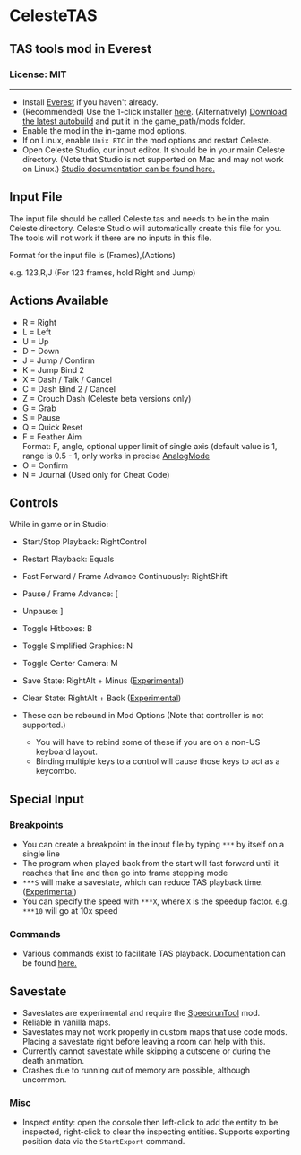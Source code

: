 # CelesteTAS

## TAS tools mod in Everest

### License: MIT

----

- Install [Everest](https://everestapi.github.io/) if you haven't already.
- (Recommended) Use the 1-click installer [here](https://gamebanana.com/tools/6715). (Alternatively) [Download the latest autobuild](https://0x0ade.ga/twoclick/?nightly.link/EverestAPI/CelesteTAS-EverestInterop/workflows/NetFramework.Legacy.CI/master/CelesteTAS.zip)
  and put it in the game_path/mods folder.
- Enable the mod in the in-game mod options.
- If on Linux, enable `Unix RTC` in the mod options and restart Celeste.
- Open Celeste Studio, our input editor. It should be in your main Celeste directory. (Note that Studio is not supported on Mac and may not work on
  Linux.) [Studio documentation can be found here.](https://github.com/EverestAPI/CelesteTAS-EverestInterop/blob/master/Docs/Studio.md)

## Input File

The input file should be called Celeste.tas and needs to be in the main Celeste directory. Celeste Studio will automatically create this file for you. The tools
will not work if there are no inputs in this file.

Format for the input file is (Frames),(Actions)

e.g. 123,R,J (For 123 frames, hold Right and Jump)

## Actions Available

- R = Right
- L = Left
- U = Up
- D = Down
- J = Jump / Confirm
- K = Jump Bind 2
- X = Dash / Talk / Cancel
- C = Dash Bind 2 / Cancel
- Z = Crouch Dash (Celeste beta versions only)
- G = Grab
- S = Pause
- Q = Quick Reset
- F = Feather Aim
<br>Format: F, angle, optional upper limit of single axis (default value is 1, range is 0.5 - 1, only works in precise [AnalogMode](Docs/Commands.md#analoguemode)
- O = Confirm
- N = Journal (Used only for Cheat Code)

## Controls

While in game or in Studio:

- Start/Stop Playback: RightControl
- Restart Playback: Equals
- Fast Forward / Frame Advance Continuously: RightShift
- Pause / Frame Advance: [
- Unpause: ]
- Toggle Hitboxes: B
- Toggle Simplified Graphics: N
- Toggle Center Camera: M
- Save State: RightAlt + Minus ([Experimental](#savestate))
- Clear State: RightAlt + Back ([Experimental](#savestate))

- These can be rebound in Mod Options (Note that controller is not supported.)
    - You will have to rebind some of these if you are on a non-US keyboard layout.
    - Binding multiple keys to a control will cause those keys to act as a keycombo.

## Special Input

### Breakpoints

- You can create a breakpoint in the input file by typing `***` by itself on a single line
- The program when played back from the start will fast forward until it reaches that line and then go into frame stepping mode
- `***S` will make a savestate, which can reduce TAS playback time. ([Experimental](#savestate))
- You can specify the speed with `***X`, where `X` is the speedup factor. e.g. `***10` will go at 10x speed

### Commands

- Various commands exist to facilitate TAS playback. Documentation can be found [here.](https://github.com/EverestAPI/CelesteTAS-EverestInterop/blob/master/Docs/Commands.md)

## Savestate

- Savestates are experimental and require the [SpeedrunTool](https://gamebanana.com/tools/6597) mod.
- Reliable in vanilla maps.
- Savestates may not work properly in custom maps that use code mods. Placing a savestate right before leaving a room can help with this.
- Currently cannot savestate while skipping a cutscene or during the death animation.
- Crashes due to running out of memory are possible, although uncommon.

### Misc

- Inspect entity: open the console then left-click to add the entity to be inspected, right-click to clear the inspecting entities. Supports exporting position
  data via the `StartExport` command.
